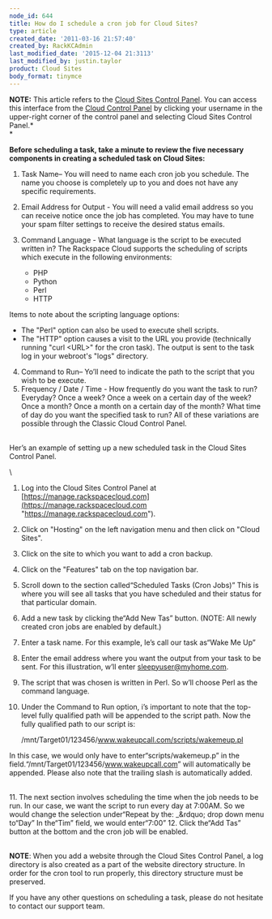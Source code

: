 ```yaml
---
node_id: 644
title: How do I schedule a cron job for Cloud Sites?
type: article
created_date: '2011-03-16 21:57:40'
created_by: RackKCAdmin
last_modified_date: '2015-12-04 21:3113'
last_modified_by: justin.taylor
product: Cloud Sites
body_format: tinymce
---
```


**NOTE:** This article refers to the [Cloud Sites Control
Panel](https://manage.rackspacecloud.com/). You can access this
interface from the [Cloud Control Panel](https://mycloud.rackspace.com/)
by clicking your username in the upper-right corner of the control panel
and selecting Cloud Sites Control Panel.*\
*

**Before scheduling a task, take a minute to review the five necessary
components in creating a scheduled task on Cloud Sites:**
1. Task Name&ndash; You will need to name each cron job you schedule. The
name you choose is completely up to you and does not have any specific
requirements.
2. Email Address for Output - You will need a valid email address so
you can receive notice once the job has completed. You may have to tune
your spam filter settings to receive the desired status emails.
3. Command Language - What language is the script to be executed
written in? The Rackspace Cloud supports the scheduling of scripts which
execute in the following environments:

    * PHP
    * Python
    * Perl
    * HTTP

Items to note about the scripting language options:

-   The "Perl" option can also be used to execute shell scripts.
-   The "HTTP" option causes a visit to the URL you provide (technically
    running "curl \<URL\>" for the cron task).  The output is sent to
    the task log in your webroot's "logs" directory.
4. Command to Run&ndash; Yo&rsquo;ll need to indicate the path to the script that
you wish to be execute.
5. Frequency / Date / Time - How frequently do you want the task to
run? Everyday? Once a week? Once a week on a certain day of the week?
Once a month? Once a month on a certain day of the month? What time of
day do you want the specified task to run? All of these variations are
possible through the Classic Cloud Control Panel.

\
 Her&rsquo;s an example of setting up a new scheduled task in the Cloud Sites
Control Panel.

\
 1. Log into the Cloud Sites Control Panel at
[https://manage.rackspacecloud.com](https://manage.rackspacecloud.com "https://manage.rackspacecloud.com").
2. Click on "Hosting" on the left navigation menu and then click on
"Cloud Sites".
3. Click on the site to which you want to add a cron backup.
4. Click on the "Features" tab on the top navigation bar.
5. Scroll down to the section called&ldquo;Scheduled Tasks (Cron Jobs)&rdquo;
This is where you will see all tasks that you have scheduled and their
status for that particular domain.
6. Add a new task by clicking the&ldquo;Add New Tas&rdquo; button. (NOTE: All
newly created cron jobs are enabled by default.)
7. Enter a task name. For this example, le&rsquo;s call our task as&ldquo;Wake Me
Up&rdquo;
8. Enter the email address where you want the output from your task to
be sent. For this illustration, w&rsquo;ll enter sleepyuser@myhome.com.
9. The script that was chosen is written in Perl. So w&rsquo;ll choose Perl
as the command language.
10. Under the Command to Run option, i&rsquo;s important to note that the
top-level fully qualified path will be appended to the script path. Now
the fully qualified path to our script is:

    /mnt/Target01/123456/www.wakeupcall.com/scripts/wakemeup.pl

In this case, we would only have to enter&ldquo;scripts/wakemeup.p&rdquo; in the
field.&ldquo;/mnt/Target01/123456/www.wakeupcall.com&rdquo; will automatically be
appended. Please also note that the trailing slash is automatically
added.

\
 11. The next section involves scheduling the time when the job needs to
be run. In our case, we want the script to run every day at 7:00AM. So
we would change the selection under&ldquo;Repeat by the: \_\&rdquo; drop down menu
to&ldquo;Day&rdquo; In the&ldquo;Tim&rdquo; field, we would enter&ldquo;7:00&rdquo;
12. Click the&ldquo;Add Tas&rdquo; button at the bottom and the cron job will be
enabled.

\
 **NOTE**: When you add a website through the Cloud Sites Control Panel,
a log directory is also created as a part of the website directory
structure. In order for the cron tool to run properly, this directory
structure must be preserved.

If you have any other questions on scheduling a task, please do not
hesitate to contact our support team.

